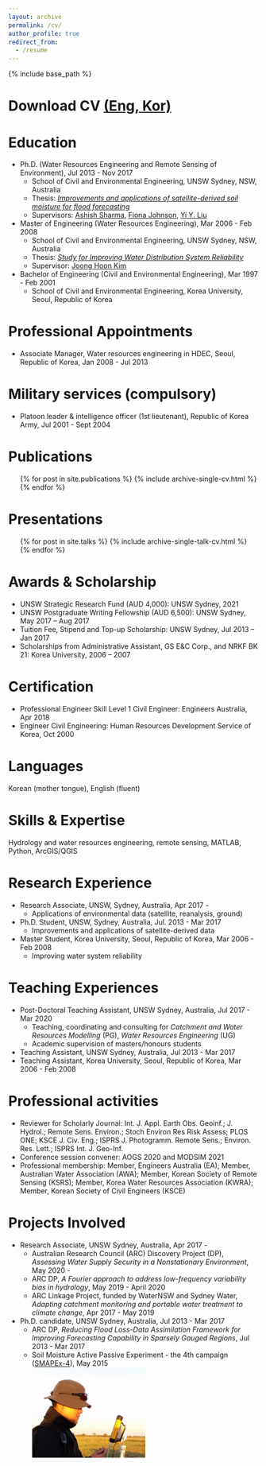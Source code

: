 ```yaml
---
layout: archive
permalink: /cv/
author_profile: true
redirect_from:
  - /resume
---
```


{% include base_path %}

Download CV [(Eng, ](https://steelpl.github.io/files/CV_Seokhyeon.pdf)[Kor)](https://steelpl.github.io/files/CV_Seokhyeon_Kor.pdf)
======

Education
======
* Ph.D. (Water Resources Engineering and Remote Sensing of Environment), Jul 2013 - Nov 2017
  * School of Civil and Environmental Engineering, UNSW Sydney, NSW, Australia
  * Thesis: [<i>Improvements and applications of satellite-derived soil moisture for flood forecasting</i>](https://www.unsworks.unsw.edu.au/primo-explore/fulldisplay?vid=UNSWORKS&docid=unsworks_47629&context=L)
  * Supervisors: [Ashish Sharma](https://scholar.google.com.au/citations?user=C_9ndbcAAAAJ&hl=en), [Fiona Johnson](https://scholar.google.com.au/citations?user=PYu5v4YAAAAJ&hl=en), [Yi Y. Liu](https://scholar.google.com.au/citations?user=iTSHW9wAAAAJ&hl=en)
* Master of Engineering (Water Resources Engineering), Mar 2006 - Feb 2008
  * School of Civil and Environmental Engineering, UNSW Sydney, NSW, Australia
  * Thesis: [<i>Study for Improving Water Distribution System Reliability</i>](https://library.korea.ac.kr/detail/?cid=CAT000045436610&ctype=t&lang=en)
  * Supervisor: [Joong Hoon Kim](https://scholar.google.com.au/citations?user=c_iisoEAAAAJ&hl=en)  
* Bachelor of Engineering (Civil and Environmental Engineering), Mar 1997 - Feb 2001
  * School of Civil and Environmental Engineering, Korea University, Seoul, Republic of Korea

Professional Appointments
======
* Associate Manager, Water resources engineering in HDEC, Seoul, Republic of Korea, Jan 2008 - Jul 2013

Military services (compulsory)
======
* Platoon leader & intelligence officer (1st lieutenant), Republic of Korea Army, Jul 2001 - Sept 2004

Publications
======
  <ul>{% for post in site.publications %}
    {% include archive-single-cv.html %}
  {% endfor %}</ul>
 
Presentations
======
  <ul>{% for post in site.talks %}
    {% include archive-single-talk-cv.html %}
  {% endfor %}</ul>
  
Awards & Scholarship
======
* UNSW Strategic Research Fund (AUD 4,000): UNSW Sydney, 2021
* UNSW Postgraduate Writing Fellowship (AUD 6,500): UNSW Sydney, May 2017 – Aug 2017
* Tuition Fee, Stipend and Top-up Scholarship: UNSW Sydney, Jul 2013 – Jan 2017
* Scholarships from Administrative Assistant, GS E&C Corp., and NRKF BK 21: Korea University, 2006 – 2007

Certification
======
* Professional Engineer Skill Level 1 Civil Engineer: Engineers Australia, Apr 2018
* Engineer Civil Engineering: Human Resources Development Service of Korea, Oct 2000

Languages
======
Korean (mother tongue), English (fluent)

Skills & Expertise 
======
Hydrology and water resources engineering, remote sensing, MATLAB, Python, ArcGIS/QGIS

Research Experience
======
* Research Associate, UNSW, Sydney, Australia, Apr 2017 -
  * Applications of environmental data (satellite, reanalysis, ground)
* Ph.D. Student, UNSW, Sydney, Australia, Jul. 2013 - Mar 2017
  * Improvements and applications of satellite-derived data
* Master Student, Korea University, Seoul, Republic of Korea, Mar 2006 - Feb 2008
  * Improving water system reliability

Teaching Experiences
======
* Post-Doctoral Teaching Assistant, UNSW Sydney, Australia, Jul 2017 - Mar 2020
  *	Teaching, coordinating and consulting for <i>Catchment and Water Resources Modelling</i> (PG), <i>Water Resources Engineering</i> (UG)
  * Academic supervision of masters/honours students
* Teaching Assistant, UNSW Sydney, Australia, Jul 2013 - Mar 2017 
* Teaching Assistant, Korea University, Seoul, Republic of Korea, Mar 2006 - Feb 2008 

Professional activities
======
*	Reviewer for Scholarly Journal: Int. J. Appl. Earth Obs. Geoinf.; J. Hydrol.; Remote Sens. Environ.; Stoch Environ Res Risk Assess; PLOS ONE; KSCE J. Civ. Eng.; ISPRS J. Photogramm. Remote Sens.; Environ. Res. Lett.; ISPRS Int. J. Geo-Inf.
*	Conference session convener: AOGS 2020 and MODSIM 2021
*	Professional membership: Member, Engineers Australia (EA); Member, Australian Water Association (AWA); Member, Korean Society of Remote Sensing (KSRS); Member, Korea Water Resources Association (KWRA); Member, Korean Society of Civil Engineers (KSCE)

Projects Involved
======
* Research Associate, UNSW Sydney, Australia, Apr 2017 -
  * Australian Research Council (ARC) Discovery Project (DP), <i>Assessing Water Supply Security in a Nonstationary Environment</i>, May 2020 -
  * ARC DP, <i>A Fourier approach to address low-frequency variability bias in hydrology</i>, May 2019 - April 2020
  * ARC Linkage Project, funded by WaterNSW and Sydney Water, <i>Adapting catchment monitoring and portable water treatment to climate change</i>, Apr 2017 - May 2019
* Ph.D. candidate, UNSW Sydney, Australia, Jul 2013 - Mar 2017
  * ARC DP, <i>Reducing Flood Loss-Data Assimilation Framework for Improving Forecasting Capability in Sparsely Gauged Regions</i>, Jul 2013 - Mar 2017
  * Soil Moisture Active Passive Experiment - the 4th campaign ([SMAPEx-4](https://www.smapex.monash.edu/Data/SMAPEx-4/SMAPEx-4%20pictures.php)), May 2015
  <br/><img src='/images/PP.png' width="50%" height="50%" alt="SMAPEx_4" class="center">
